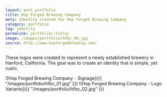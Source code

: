 ```yaml
---
layout: post_portfolio
title: Hop Forged Brewing Company
meta: Identity created for Hop Forged Brewing Company
category: portfolio
tag: identity
permalink: portfolio/:title/
image: /images/portfolio/hfbc_00.jpg
source: http://www.hopforgedbrewing.com/
---
```


These logos were created to represent a newly established brewery in Hanford, California. The goal was to create an identity that is simple, yet rustic.

![Hop Forged Brewing Company - Signage]({{ "/images/portfolio/hfbc_01.jpg" }})
![Hop Forged Brewing Company - Logo Variants]({{ "/images/portfolio/hfbc_02.jpg" }})